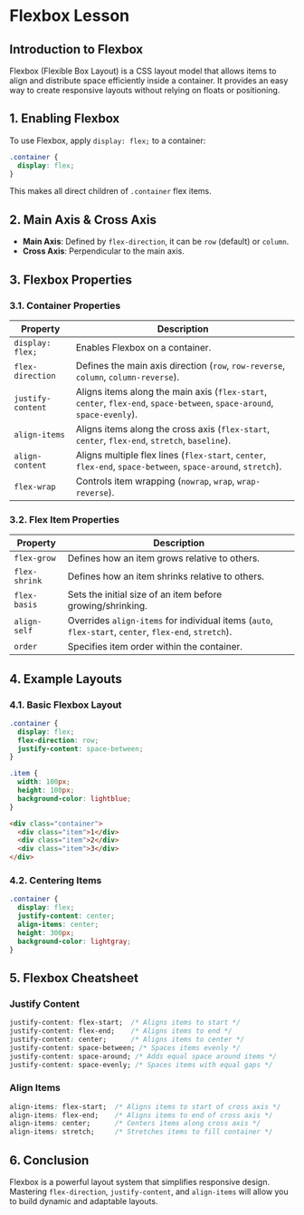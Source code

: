 # Flexbox Lesson

## Introduction to Flexbox
Flexbox (Flexible Box Layout) is a CSS layout model that allows items to align and distribute space efficiently inside a container. It provides an easy way to create responsive layouts without relying on floats or positioning.

## 1. Enabling Flexbox
To use Flexbox, apply `display: flex;` to a container:

```css
.container {
  display: flex;
}
```

This makes all direct children of `.container` flex items.

## 2. Main Axis & Cross Axis
- **Main Axis**: Defined by `flex-direction`, it can be `row` (default) or `column`.
- **Cross Axis**: Perpendicular to the main axis.

## 3. Flexbox Properties
### 3.1. Container Properties

| Property | Description |
|----------|------------|
| `display: flex;` | Enables Flexbox on a container. |
| `flex-direction` | Defines the main axis direction (`row`, `row-reverse`, `column`, `column-reverse`). |
| `justify-content` | Aligns items along the main axis (`flex-start`, `center`, `flex-end`, `space-between`, `space-around`, `space-evenly`). |
| `align-items` | Aligns items along the cross axis (`flex-start`, `center`, `flex-end`, `stretch`, `baseline`). |
| `align-content` | Aligns multiple flex lines (`flex-start`, `center`, `flex-end`, `space-between`, `space-around`, `stretch`). |
| `flex-wrap` | Controls item wrapping (`nowrap`, `wrap`, `wrap-reverse`). |

### 3.2. Flex Item Properties

| Property | Description |
|----------|------------|
| `flex-grow` | Defines how an item grows relative to others. |
| `flex-shrink` | Defines how an item shrinks relative to others. |
| `flex-basis` | Sets the initial size of an item before growing/shrinking. |
| `align-self` | Overrides `align-items` for individual items (`auto`, `flex-start`, `center`, `flex-end`, `stretch`). |
| `order` | Specifies item order within the container. |

## 4. Example Layouts
### 4.1. Basic Flexbox Layout
```css
.container {
  display: flex;
  flex-direction: row;
  justify-content: space-between;
}

.item {
  width: 100px;
  height: 100px;
  background-color: lightblue;
}
```
```html
<div class="container">
  <div class="item">1</div>
  <div class="item">2</div>
  <div class="item">3</div>
</div>
```

### 4.2. Centering Items
```css
.container {
  display: flex;
  justify-content: center;
  align-items: center;
  height: 300px;
  background-color: lightgray;
}
```

## 5. Flexbox Cheatsheet
### Justify Content
```css
justify-content: flex-start;  /* Aligns items to start */
justify-content: flex-end;    /* Aligns items to end */
justify-content: center;      /* Aligns items to center */
justify-content: space-between; /* Spaces items evenly */
justify-content: space-around; /* Adds equal space around items */
justify-content: space-evenly; /* Spaces items with equal gaps */
```

### Align Items
```css
align-items: flex-start;  /* Aligns items to start of cross axis */
align-items: flex-end;    /* Aligns items to end of cross axis */
align-items: center;      /* Centers items along cross axis */
align-items: stretch;     /* Stretches items to fill container */
```

## 6. Conclusion
Flexbox is a powerful layout system that simplifies responsive design. Mastering `flex-direction`, `justify-content`, and `align-items` will allow you to build dynamic and adaptable layouts.

